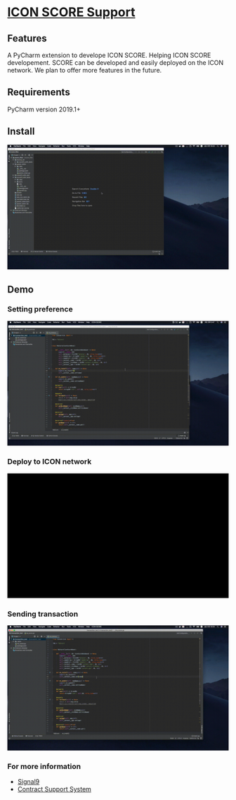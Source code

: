 
# [ICON SCORE Support](https://github.com/signal9dev/icon-pycharm-plugin)


## Features
A PyCharm extension to develope ICON SCORE.
Helping ICON SCORE developement. SCORE can be developed and easily deployed on the ICON network. We plan to offer more features in the future.

## Requirements
PyCharm version 2019.1+

## Install

![install](https://github.com/signal9dev/icon-pycharm-plugin/blob/master/images/installDemo.gif?raw=true)


## Demo
### Setting preference
![Demo1](https://github.com/signal9dev/icon-pycharm-plugin/blob/master/images/preferenceSettingDemo_v1.1.gif?raw=true)

### Deploy to ICON network
![Demo1](https://github.com/signal9dev/icon-pycharm-plugin/blob/master/images/deployDemo_v1.1.gif?raw=true)

### Sending transaction
![Demo1](https://github.com/signal9dev/icon-pycharm-plugin/blob/master/images/sendTrxDemo_v1.1.gif?raw=true)

### For more information

* [Signal9](http://signal9.io/)
* [Contract Support System](http://icon.signal9.io/)
